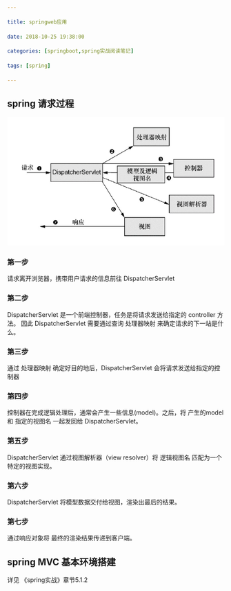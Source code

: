 ```yaml
---

title: springweb应用

date: 2018-10-25 19:38:00

categories: [springboot,spring实战阅读笔记]

tags: [spring]

---
```






<!--more-->


## spring 请求过程

![](springweb应用/请求过程.png)

### 第一步
请求离开浏览器，携带用户请求的信息前往 DispatcherServlet

### 第二步
DispatcherServlet 是一个前端控制器，任务是将请求发送给指定的 controller 方法。
因此 DispatcherServlet 需要通过查询 处理器映射 来确定请求的下一站是什么。

### 第三步
通过 处理器映射 确定好目的地后，DispatcherServlet 会将请求发送给指定的控制器

### 第四步

控制器在完成逻辑处理后，通常会产生一些信息(model)。之后，将 产生的model 和 指定的视图名 一起发回给 DispatcherServlet。

### 第五步

DispatcherServlet 通过视图解析器（view resolver）将 逻辑视图名 匹配为一个特定的视图实现。

### 第六步

DispatcherServlet 将模型数据交付给视图，渲染出最后的结果。

### 第七步

通过响应对象将 最终的渲染结果传递到客户端。

## spring MVC 基本环境搭建

详见 《spring实战》章节5.1.2 


